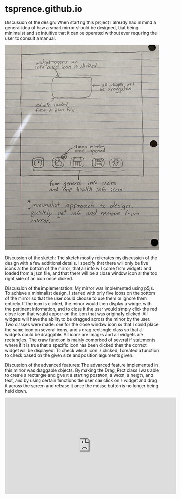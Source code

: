 # tsprence.github.io

Discussion of the design:
When starting this project I already had in mind a general idea of how a smart mirror should be designed, that being: minimalist and so intuitive that it can be operated without ever requiring the user to consult a manual. 

![](images/p2.Tyler.Sprencel.png)

Discussion of the sketch:
The sketch mostly reiterates my discussion of the design with a few additional details. I specify that there will only be five icons at the bottom of the mirror, that all info will come from widgets and loaded from a json file, and that there will be a close window icon at the top right side of an icon once clicked.

Discussion of the implementation:
My mirror was implemented using p5js. To achieve a minimalist design, I started with only five icons on the bottom of the mirror so that the user could choose to use them or ignore them entirely. If the icon is clicked, the mirror would then display a widget with the pertinent information, and to close it the user would simply click the red close icon that would appear on the icon that was originally clicked. All widgets will have the ability to be dragged across the mirror by the user. Two classes were made: one for the close window icon so that I could place the same icon on several icons, and a drag rectangle class so that all widgets could be draggable. All icons are images and all widgets are rectangles. The draw function is mainly comprised of several if statements where if it is true that a specific icon has been clicked then the correct widget will be displayed. To check which icon is clicked, I created a function to check based on the given size and position arguments given.

Discussion of the advanced features:
The advanced feature implemented in this mirror was draggable objects. By making the Drag_Rect class I was able to create a rectangle and give it a starting postition, a width, a heigth, and text, and by using certain functions the user can click on a widget and drag it across the screen and release it once the mouse button is no longer being held down. 



<iframe width="560" height="315" src="https://www.youtube.com/embed/aZQeN-CcyVs" title="YouTube video player" frameborder="0" allow="accelerometer; autoplay; clipboard-write; encrypted-media; gyroscope; picture-in-picture" allowfullscreen></iframe>


